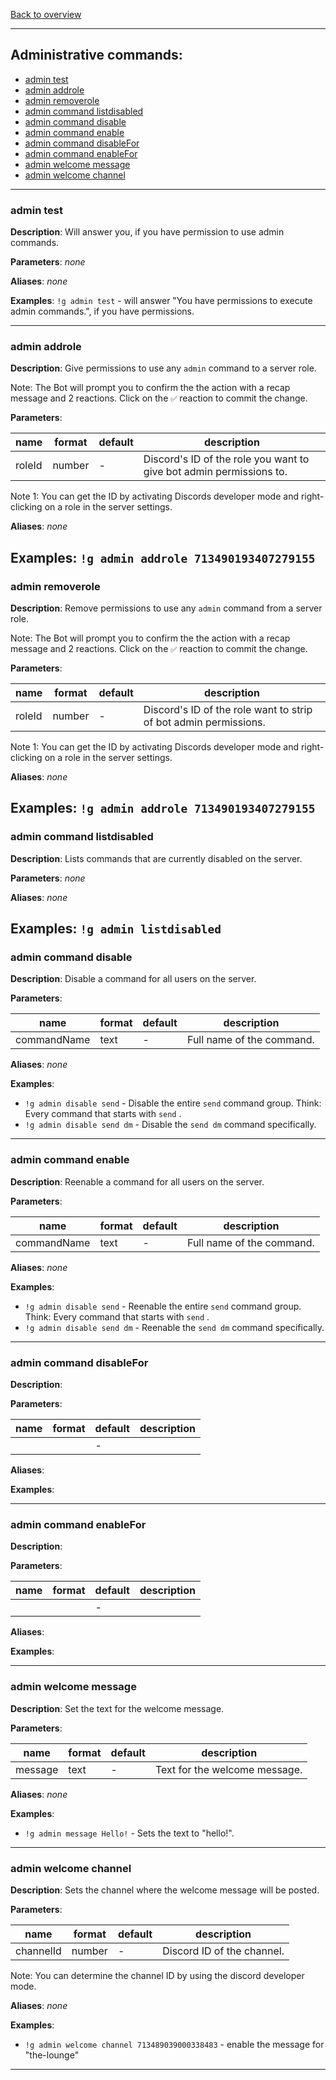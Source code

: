 [Back to overview](../README.md)

---

## Administrative commands:

- [admin test](#admin-test)
- [admin addrole](#admin-addrole)
- [admin removerole](#admin-removerole)
- [admin command listdisabled](#admin-command-listdisabled)
- [admin command disable](#admin-command-disable)
- [admin command enable](#admin-command-enable)
- [admin command disableFor](#admin-command-disableFor)
- [admin command enableFor](#admin-command-enableFor)
- [admin welcome message](#admin-welcome-message)
- [admin welcome channel](#admin-welcome-channel)

---

### admin test

**Description**: Will answer you, if you have permission to use admin commands.

**Parameters**: _none_

**Aliases**: _none_

**Examples**: `!g admin test` - will answer "You have permissions to execute admin commands.", if you have permissions.

---

### admin addrole

**Description**: Give permissions to use any `admin` command to a server role.

Note: The Bot will prompt you to confirm the the action with a recap message and 2 reactions.
Click on the `✅` reaction to commit the change.

**Parameters**:

| name   | format | default | description                                                         |
| ------ | ------ | ------- | ------------------------------------------------------------------- |
| roleId | number | -       | Discord's ID of the role you want to give bot admin permissions to. |

Note 1: You can get the ID by activating Discords developer mode and right-clicking on a role in the server settings.

**Aliases**: _none_

## **Examples**: `!g admin addrole 713490193407279155`

### admin removerole

**Description**: Remove permissions to use any `admin` command from a server role.

Note: The Bot will prompt you to confirm the the action with a recap message and 2 reactions.
Click on the `✅` reaction to commit the change.

**Parameters**:

| name   | format | default | description                                                      |
| ------ | ------ | ------- | ---------------------------------------------------------------- |
| roleId | number | -       | Discord's ID of the role want to strip of bot admin permissions. |

Note 1: You can get the ID by activating Discords developer mode and right-clicking on a role in the server settings.

**Aliases**: _none_

## **Examples**: `!g admin addrole 713490193407279155`

### admin command listdisabled

**Description**: Lists commands that are currently disabled on the server.

**Parameters**: _none_

**Aliases**: _none_

## **Examples**: `!g admin listdisabled`

### admin command disable

**Description**: Disable a command for all users on the server.

**Parameters**:

| name        | format | default | description               |
| ----------- | ------ | ------- | ------------------------- |
| commandName | text   | -       | Full name of the command. |

**Aliases**: _none_

**Examples**:

- `!g admin disable send` - Disable the entire `send` command group. Think: Every command that starts with `send` .
- `!g admin disable send dm` - Disable the `send dm` command specifically.

---

### admin command enable

**Description**: Reenable a command for all users on the server.

**Parameters**:

| name        | format | default | description               |
| ----------- | ------ | ------- | ------------------------- |
| commandName | text   | -       | Full name of the command. |

**Aliases**: _none_

**Examples**:

- `!g admin disable send` - Reenable the entire `send` command group. Think: Every command that starts with `send` .
- `!g admin disable send dm` - Reenable the `send dm` command specifically.

---

### admin command disableFor

**Description**:

**Parameters**:

| name | format | default | description |
| ---- | ------ | ------- | ----------- |
|      |        | -       |             |

**Aliases**:

**Examples**:

---

### admin command enableFor

**Description**:

**Parameters**:

| name | format | default | description |
| ---- | ------ | ------- | ----------- |
|      |        | -       |             |

**Aliases**:

**Examples**:

---

### admin welcome message

**Description**: Set the text for the welcome message.

**Parameters**:

| name    | format | default | description                   |
| ------- | ------ | ------- | ----------------------------- |
| message | text   | -       | Text for the welcome message. |

**Aliases**: _none_

**Examples**:
* `!g admin message Hello!` - Sets the text to "hello!".

---

### admin welcome channel

**Description**: Sets the channel where the welcome message will be posted.

**Parameters**:

| name      | format | default | description                |
| --------- | ------ | ------- | -------------------------- |
| channelId | number | -       | Discord ID of the channel. |

Note: You can determine the channel ID by using the discord developer mode.

**Aliases**: _none_

**Examples**:
* `!g admin welcome channel 713489039000338483` - enable the message for "the-lounge"

---
